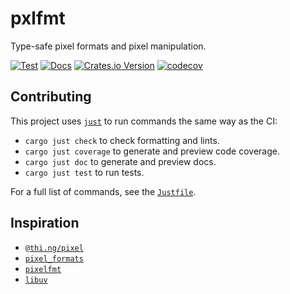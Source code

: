 # pxlfmt

Type-safe pixel formats and pixel manipulation.

[![Test](https://github.com/crates-lurey-io/pxlfmt/actions/workflows/test.yml/badge.svg)](https://github.com/crates-lurey-io/pxlfmt/actions/workflows/test.yml)
[![Docs](https://github.com/crates-lurey-io/pxlfmt/actions/workflows/docs.yml/badge.svg)](https://github.com/crates-lurey-io/pxlfmt/actions/workflows/docs.yml)
[![Crates.io Version](https://img.shields.io/crates/v/pxlfmt)](https://crates.io/crates/pxlfmt)
[![codecov](https://codecov.io/gh/crates-lurey-io/pxlfmt/graph/badge.svg?token=Z3VUWA3WYY)](https://codecov.io/gh/crates-lurey-io/pxlfmt)

## Contributing

This project uses [`just`][] to run commands the same way as the CI:

- `cargo just check` to check formatting and lints.
- `cargo just coverage` to generate and preview code coverage.
- `cargo just doc` to generate and preview docs.
- `cargo just test` to run tests.

[`just`]: https://crates.io/crates/just

For a full list of commands, see the [`Justfile`](./Justfile).

## Inspiration

- [`@thi.ng/pixel`](https://github.com/thi-ng/umbrella/tree/develop/packages/pixel)
- [`pixel_formats`](https://crates.io/crates/pixel_formats)
- [`pixelfmt`](https://crates.io/crates/pixelfmt)
- [`libuv`](https://chromium.googlesource.com/libyuv/libyuv)
